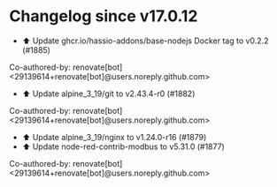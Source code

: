 # Changelog since v17.0.12
- ⬆️ Update ghcr.io/hassio-addons/base-nodejs Docker tag to v0.2.2 (#1885)

Co-authored-by: renovate[bot] <29139614+renovate[bot]@users.noreply.github.com> 
- ⬆️ Update alpine_3_19/git to v2.43.4-r0 (#1882)

Co-authored-by: renovate[bot] <29139614+renovate[bot]@users.noreply.github.com> 
- ⬆️ Update alpine_3_19/nginx to v1.24.0-r16 (#1879) 
- ⬆️ Update node-red-contrib-modbus to v5.31.0 (#1877)

Co-authored-by: renovate[bot] <29139614+renovate[bot]@users.noreply.github.com> 
